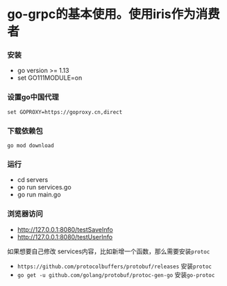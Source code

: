 # go-grpc的基本使用。使用iris作为消费者

### 安装
- go version >= 1.13
- set GO111MODULE=on

### 设置go中国代理
`set GOPROXY=https://goproxy.cn,direct`

### 下载依赖包
`go mod download`

### 运行
- cd servers
- go run services.go
- go run main.go

### 浏览器访问
- http://127.0.0.1:8080/testSaveInfo
- http://127.0.0.1:8080/testUserInfo


如果想要自己修改 services内容，比如新增一个函数，那么需要安装`protoc`
- `https://github.com/protocolbuffers/protobuf/releases` 安装`protoc`
- `go get -u github.com/golang/protobuf/protoc-gen-go` 安装`go-protoc`


